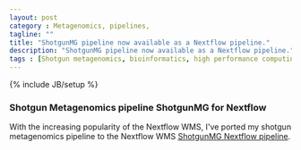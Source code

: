 ```yaml
---
layout: post
category : Metagenomics, pipelines,
tagline: ""
title: "ShotgunMG pipeline now available as a Nextflow pipeline."
description: "ShotgunMG pipeline now available as a Nextflow pipeline."
tags : [Shotgun metagenomics, bioinformatics, high performance computing, metagenomics, Nextflow]
---
```

{% include JB/setup %}

### Shotgun Metagenomics pipeline ShotgunMG for Nextflow
With the increasing popularity of the Nextflow WMS, I've ported my shotgun metagenomics pipeline to the Nextflow WMS [ShotgunMG Nextflow pipeline](https://github.com/jtremblay/ShotgunMG).
